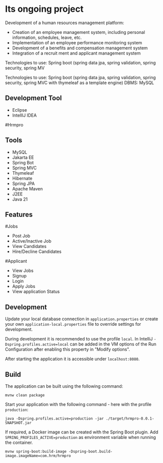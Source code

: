 # Its ongoing project

Development of a human resources management platform:
- Creation of an employee management system, including personal information, schedules, leave, etc.
- Implementation of an employee performance monitoring system
- Development of a benefits and compensation management system
- Integration of a recruit ment and applicant management system



Technologies to use:
Spring boot (spring data jpa, spring validation, spring security, spring MV

Technologies to use:
Spring boot (spring data jpa, spring validation, spring security, spring MVC with thymeleaf as a template engine)
DBMS: MySQL

## Development Tool
- Eclipse
- IntellIJ IDEA

#Hrmpro


## Tools

- MySQL
- Jakarta EE
- Spring Bot
- Spring MVC
- Thymeleaf
- Hibernate
- Spring JPA
- Apache Maven
- J2EE
- Java 21

## Features

#Jobs
- Post Job
- Active/Inactive Job
- View Candidates
- Hire/Decline Candidates

#Applicant
- View Jobs
- Signup
- Login
- Apply Jobs
- View application Status






## Development

Update your local database connection in `application.properties` or create your own `application-local.properties` file to override
settings for development.

During development it is recommended to use the profile `local`. In IntelliJ `-Dspring.profiles.active=local` can be
added in the VM options of the Run Configuration after enabling this property in "Modify options".

After starting the application it is accessible under `localhost:8080`.

## Build

The application can be built using the following command:

```
mvnw clean package
```

Start your application with the following command - here with the profile `production`:

```
java -Dspring.profiles.active=production -jar ./target/hrmpro-0.0.1-SNAPSHOT.jar
```

If required, a Docker image can be created with the Spring Boot plugin. Add `SPRING_PROFILES_ACTIVE=production` as
environment variable when running the container.

```
mvnw spring-boot:build-image -Dspring-boot.build-image.imageName=com.hrm/hrmpro
```

